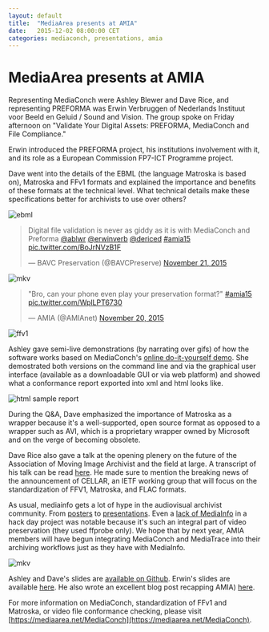 ```yaml
---
layout: default
title:  "MediaArea presents at AMIA"
date:   2015-12-02 08:00:00 CET
categories: mediaconch, presentations, amia
---
```


# MediaArea presents at AMIA

Representing MediaConch were Ashley Blewer and Dave Rice, and representing PREFORMA was Erwin Verbruggen of Nederlands Instituut voor Beeld en Geluid / Sound and Vision. The group spoke on Friday afternoon on "Validate Your Digital Assets: PREFORMA, MediaConch and File Compliance." 

Erwin introduced the PREFORMA project, his institutions involvement with it, and its role as a European Commission FP7-ICT Programme project. 



Dave went into the details of the EBML (the language Matroska is based on), Matroska and FFv1 formats and explained the importance and benefits of these formats at the technical level. What technical details make these specifications better for archivists to use over others?

![ebml](/MediaConch/images/ebml_slide.png) 


<blockquote class="twitter-tweet" data-partner="tweetdeck"><p lang="en" dir="ltr">Digital file validation is never as giddy as it is with MediaConch and Preforma <a href="https://twitter.com/ablwr">@ablwr</a> <a href="https://twitter.com/erwinverb">@erwinverb</a> <a href="https://twitter.com/dericed">@dericed</a> <a href="https://twitter.com/hashtag/amia15?src=hash">#amia15</a> <a href="https://t.co/BoJrNVzB1F">pic.twitter.com/BoJrNVzB1F</a></p>&mdash; BAVC Preservation (@BAVCPreserve) <a href="https://twitter.com/BAVCPreserve/status/667859411155599360">November 21, 2015</a></blockquote>
<script async src="//platform.twitter.com/widgets.js" charset="utf-8"></script>


![mkv](/MediaConch/images/mkv_slide.png)


<blockquote class="twitter-tweet" data-partner="tweetdeck"><p lang="en" dir="ltr">&quot;Bro, can your phone even play your preservation format?&quot; <a href="https://twitter.com/hashtag/amia15?src=hash">#amia15</a> <a href="https://t.co/WplLPT6730">pic.twitter.com/WplLPT6730</a></p>&mdash; AMIA (@AMIAnet) <a href="https://twitter.com/AMIAnet/status/667852992872210432">November 20, 2015</a></blockquote>
<script async src="//platform.twitter.com/widgets.js" charset="utf-8"></script>

![ffv1](/MediaConch/images/ffv1_slide.png)


Ashley gave semi-live demonstrations (by narrating over gifs) of how the software works based on MediaConch's [online do-it-yourself demo](https://mediaarea.net/MediaConch/demo.html). She demostrated both versions on the command line and via the graphical user interface (available as a downloadable GUI or via web platform) and showed what a conformance report exported into xml and html looks like.

![html sample report](/MediaConch/images/html_report.png)

During the Q&A, Dave emphasized the importance of Matroska as a wrapper because it's a well-supported, open source format as opposed to a wrapper such as AVI, which is a proprietary wrapper owned by Microsoft and on the verge of becoming obsolete.

Dave Rice also gave a talk at the opening plenery on the future of the Association of Moving Image Archivist and the field at large. A transcript of his talk can be read [here](http://dericed.com/2015/amia15-the-next-25/). He made sure to mention the breaking news of the announcement of CELLAR, an IETF working group that will focus on the standardization of FFV1, Matroska, and FLAC formats.

As usual, mediainfo gets a lot of hype in the audiovisual archivist community. From [posters](https://twitter.com/EddyColloton/status/667455277562621953) to [presentations](/MediaConch/images/gb_mi.png). Even a [lack of MediaInfo](/MediaConch/images/no_mi.png) in a hack day project was notable because it's such an integral part of video preservation (they used ffprobe only). We hope that by next year, AMIA members will have begun integrating MediaConch and MediaTrace into their archiving workflows just as they have with MediaInfo.

![mkv](/MediaConch/images/final_slide.png)

Ashley and Dave's slides are [available on Github](http://ablwr.github.io/mediaconch_amia15/#/). Erwin's slides are available [here](http://www.slideshare.net/everbruggen/to-choose-to-check-to-verify-the-quest-for-open-av-standards). He also wrote an excellent blog post recapping AMIA) [here](http://www.beeldengeluid.nl/en/blogs/research-amp-development-en/201512/time-celebrate-time-reflect-25-years-amia).

For more information on MediaConch, standardization of FFv1 and Matroska, or video file conformance checking, please visit [https://mediaarea.net/MediaConch](https://mediaarea.net/MediaConch). 